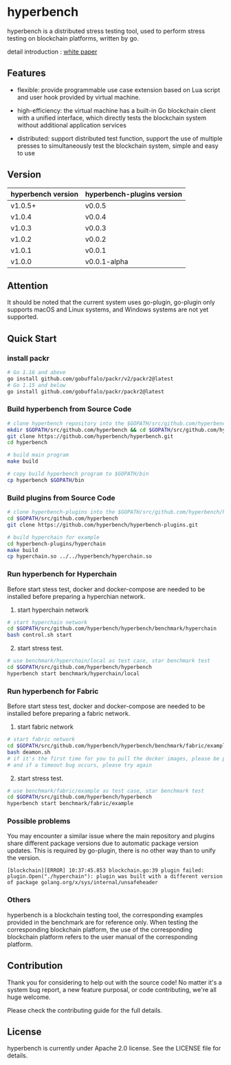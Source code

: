 # hyperbench

hyperbench is a distributed stress testing tool, used to perform stress testing on blockchain platforms, written by go.

detail introduction : [white paper](https://upload.hyperchain.cn/HyperBench%E7%99%BD%E7%9A%AE%E4%B9%A6.pdf)

## Features

-  flexible:  provide programmable use case extension based on Lua script and user hook provided by virtual machine.

- high-efficiency: the virtual machine has a built-in Go blockchain client with a unified interface, which directly tests the blockchain system without additional application services

- distributed: support distributed test function, support the use of multiple presses to simultaneously test the blockchain system, simple and easy to use

## Version

| hyperbench version | hyperbench-plugins version |
|--------------------|----------------------------|
| v1.0.5+            | v0.0.5                     |
| v1.0.4             | v0.0.4                     |
| v1.0.3             | v0.0.3                     |
| v1.0.2             | v0.0.2                     |
| v1.0.1             | v0.0.1                     |
| v1.0.0             | v0.0.1-alpha               |
## Attention
It should be noted that the current system uses go-plugin, go-plugin only supports macOS and Linux systems, and Windows systems are not yet supported.
## Quick Start
### install packr
```bash
# Go 1.16 and above
go install github.com/gobuffalo/packr/v2/packr2@latest
# Go 1.15 and below
go install github.com/gobuffalo/packr/packr2@latest
```
### Build hyperbench from Source Code

```bash
# clone hyperbench repository into the $GOPATH/src/github.com/hyperbench/hyperbench directory:
mkdir $GOPATH/src/github.com/hyperbench && cd $GOPATH/src/github.com/hyperbench
git clone https://github.com/hyperbench/hyperbench.git
cd hyperbench

# build main program
make build

# copy build hyperbench program to $GOPATH/bin
cp hyperbench $GOPATH/bin
```

### Build plugins from Source Code

```bash
# clone hyperbench-plugins into the $GOPATH/src/github.com/hyperbench/hyperbench-plugins directory:
cd $GOPATH/src/github.com/hyperbench
git clone https://github.com/hyperbench/hyperbench-plugins.git

# build hyperchain for example
cd hyperbench-plugins/hyperchain
make build
cp hyperchain.so ../../hyperbench/hyperchain.so
```

### Run hyperbench for Hyperchain

Before start stess test, docker and docker-compose are needed to be installed before preparing a hyperchian network.
1. start hyperchain network

```bash
# start hyperchain network
cd $GOPATH/src/github.com/hyperbench/hyperbench/benchmark/hyperchain
bash control.sh start
```

2. start stress test.

```bash
# use benchmark/hyperchain/local as test case, star benchmark test
cd $GOPATH/src/github.com/hyperbench/hyperbench
hyperbench start benchmark/hyperchain/local
```

### Run hyperbench for Fabric

Before start stess test, docker and docker-compose are needed to be installed before preparing a fabric network.
1. start fabric network

```bash
# start fabric network
cd $GOPATH/src/github.com/hyperbench/hyperbench/benchmark/fabric/example/fabric
bash deamon.sh
# if it's the first time for you to pull the docker images, please be patient
# and if a timeout bug occurs, please try again
```

2. start stress test.

```bash
# use benchmark/fabric/example as test case, star benchmark test
cd $GOPATH/src/github.com/hyperbench/hyperbench
hyperbench start benchmark/fabric/example
```
### Possible problems
You may encounter a similar issue where the main repository and plugins share different package versions due to automatic package version updates. This is required by go-plugin, there is no other way than to unify the version.
```text
[blockchain][ERROR] 10:37:45.853 blockchain.go:39 plugin failed: plugin.Open("./hyperchain"): plugin was built with a different version of package golang.org/x/sys/internal/unsafeheader
```

### Others
hyperbench is a blockchain testing tool, the corresponding examples provided in the benchmark are for reference only. When testing the corresponding blockchain platform, the use of the corresponding blockchain platform refers to the user manual of the corresponding platform.

## Contribution

Thank you for considering to help out with the source code! No matter it's a system bug report, a new feature purposal, or code contributing, we're all huge welcome.

Please check the contributing guide for the full details.

## License

hyperbench is currently under Apache 2.0 license. See the LICENSE file for details.